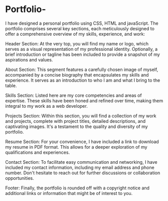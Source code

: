 # Portfolio-

I have designed a personal portfolio using CSS, HTML and javaScript.
The portfolio comprises several key sections, each meticulously designed to offer a comprehensive overview of my skills, experience, and work:

Header Section: At the very top, you will find my name or logo, which serves as a visual representation of my professional identity. Optionally, a brief introduction or tagline has been included to provide a snapshot of my aspirations and values.

About Section: This segment features a carefully chosen image of myself, accompanied by a concise biography that encapsulates my skills and experience. It serves as an introduction to who I am and what I bring to the table.

Skills Section: Listed here are my core competencies and areas of expertise. These skills have been honed and refined over time, making them integral to my work as a web developer.

Projects Section: Within this section, you will find a collection of my work and projects, complete with project titles, detailed descriptions, and captivating images. It's a testament to the quality and diversity of my portfolio.

Resume Section: For your convenience, I have included a link to download my resume in PDF format. This allows for a deeper exploration of my qualifications and experiences.

Contact Section: To facilitate easy communication and networking, I have included my contact information, including my email address and phone number. Don't hesitate to reach out for further discussions or collaboration opportunities.

Footer: Finally, the portfolio is rounded off with a copyright notice and additional links or information that might be of interest to you.
